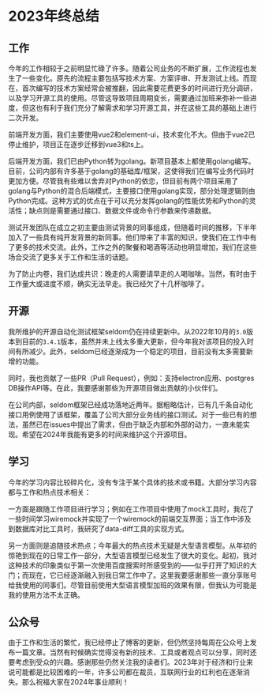 # 2023年终总结

## 工作

今年的工作相较于之前明显忙碌了许多。随着公司业务的不断扩展，工作流程也发生了一些变化。原先的流程主要包括写技术方案、方案评审、开发测试上线。而现在，首次编写的技术方案经常会被推翻，因此需要花费更多的时间进行充分调研，以及学习开源工具的使用。尽管这导致项目周期变长，需要通过加班来弥补一些进度，但这也有利于我们充分了解需求和学习开源工具，并在这些工具的基础上进行二次开发。

前端开发方面，我们主要使用vue2和element-ui，技术变化不大。但由于vue2已停止维护，项目正在逐步迁移到vue3和ts上。

后端开发方面，我们已由Python转为golang。新项目基本上都使用golang编写。目前，公司内部有许多基于golang的基础库/框架，这使得我们在编写业务代码时更加方便。尽管我有些难以舍弃对Python的依恋，但目前有两个项目采用了golang与Python的混合后端模式，主要接口使用golang实现，部分处理逻辑则由Python完成。这种方式的优点在于可以充分发挥golang的性能优势和Python的灵活性；缺点则是需要通过接口、数据文件或命令行参数来传递数据。

测试开发团队在成立之初主要由测试背景的同事组成，但随着时间的推移，下半年加入了一些具有纯开发背景的新同事。他们带来了丰富的知识，使我们在工作中有了更多的技术交流。此外，工作之外的聚餐和喝酒等活动也明显增加，我们在这些场合交流了更多关于工作和生活的话题。

为了防止内卷，我们达成共识：晚走的人需要请早走的人喝咖啡。当然，有时由于工作量大或进度不顺，确实无法早走。我已经欠了十几杯咖啡了。

## 开源

我所维护的开源自动化测试框架seldom仍在持续更新中。从2022年10月的`3.0`版本到目前的`3.4.1`版本，虽然并未上线太多重大更新，但今年我对该项目的投入时间有所减少。此外，seldom已经逐渐成为一个稳定的项目，目前没有太多需要新增的功能。

同时，我也贡献了一些PR（Pull Request），例如：支持electron应用、postgres DB操作API等。在此，我要感谢那些为开源项目做出贡献的小伙伴们。

在公司内部，seldom框架已经成功落地近两年。据粗略估计，已有几千条自动化接口用例使用了该框架，覆盖了公司大部分业务线的接口测试。对于一些已有的想法，虽然已在issues中提出了需求，但由于缺乏内部和外部的动力，一直未能实现。希望在2024年我能有更多的时间来维护这个开源项目。

## 学习

今年的学习内容比较碎片化，没有专注于某个具体的技术或书籍。大部分学习内容都与工作和热点技术相关：

一方面是跟随工作项目进行学习；例如在工作项目中使用了mock工具时，我花了一些时间学习wiremock并实现了一个wiremock的前端交互界面；当工作中涉及到数据库对比工具时，我研究了data-diff工具的实现方式。

另一方面则是追随技术热点；今年最大的热点技术无疑是大型语言模型。从年初的惊艳到现在的日常工作一部分，大型语言模型已经发生了很大的变化。起初，我对这种技术的印象类似于第一次使用百度搜索时所感受到的——似乎打开了知识的大门；而现在，它已经逐渐融入到我日常工作中了。这里我要感谢那些一直分享账号给我使用的同事们。尽管目前使用大型语言模型加班的效果有限，但我认为可能是我的使用方法不太正确。

## 公众号

由于工作和生活的繁忙，我已经停止了博客的更新，但仍然坚持每周在公众号上发布一篇文章。当然有时候确实觉得没有新的技术、工具或者观点可以分享，同时还要考虑到受众的兴趣。感谢那些仍然关注我的读者们。2023年对于经济和行业来说可能都是比较困难的一年，许多公司都在裁员，互联网行业的红利也在逐渐消失。那么祝福大家在2024年事业顺利！

